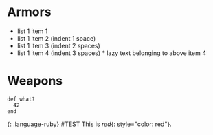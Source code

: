 # Armors
* list 1 item 1
 * list 1 item 2 (indent 1 space)
  * list 1 item 3 (indent 2 spaces)
   * list 1 item 4  (indent 3 spaces)
    * lazy text belonging to above item 4
# Weapons
~~~
def what?
  42
end
~~~
{: .language-ruby}
#TEST
This is *red*{: style="color: red"}.